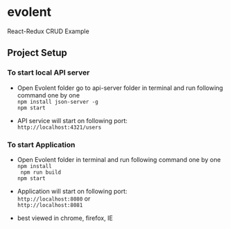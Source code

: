 # evolent
React-Redux CRUD Example


## Project Setup 

### To start local API server 
* Open Evolent folder go to api-server folder in terminal and run following command one by one    
`npm install json-server -g`   
`npm start`    

* API service will start on following port:  
`http://localhost:4321/users`  

### To start Application  

* Open Evolent folder in terminal and run following command one by one  
` npm install `  
` npm run build`  
` npm start `  

* Application will start on following port:    
`http://localhost:8080` or    
`http://localhost:8081`

* best viewed in chrome, firefox, IE

